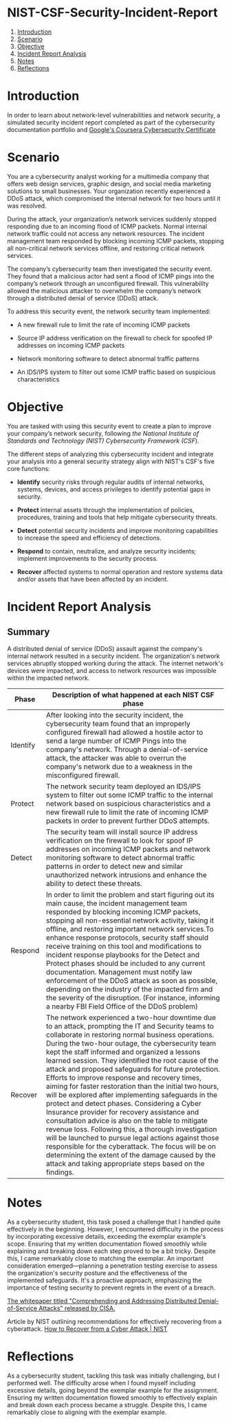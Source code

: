 # NIST-CSF-Security-Incident-Report

1. [Introduction](#introduction)
2. [Scenario](#scenario)
3. [Objective](#objective)
4. [Incident Report Analysis](#incident_report_analysis)
5. [Notes](#notes)
6. [Reflections](#reflections) 


# Introduction <a name="introduction"> 
In order to learn about network-level vulnerabilities and network security, a simulated security incident report completed as part of the cybersecurity documentation portfolio and [Google's Coursera Cybersecurity Certificate](https://www.coursera.org/google-certificates/cybersecurity-certificate) 
# Scenario <a name="scenario"> 
You are a cybersecurity analyst working for a multimedia company that offers web design services, graphic design, and social media marketing solutions to small businesses. Your organization recently experienced a DDoS attack, which compromised the internal network for two hours until it was resolved.

During the attack, your organization’s network services suddenly stopped responding due to an incoming flood of ICMP packets. Normal internal network traffic could not access any network resources. The incident management team responded by blocking incoming ICMP packets, stopping all non-critical network services offline, and restoring critical network services. 

The company’s cybersecurity team then investigated the security event. They found that a malicious actor had sent a flood of ICMP pings into the company’s network through an unconfigured firewall. This vulnerability allowed the malicious attacker to overwhelm the company’s network through a distributed denial of service (DDoS) attack. 

To address this security event, the network security team implemented: 

- A new firewall rule to limit the rate of incoming ICMP packets

- Source IP address verification on the firewall to check for spoofed IP addresses on incoming ICMP packets

- Network monitoring software to detect abnormal traffic patterns

- An IDS/IPS system to filter out some ICMP traffic based on suspicious characteristics


# Objective  <a name="objective"> 
You are tasked with using this security event to create a plan to improve your company’s network security, following _the National Institute of Standards and Technology (NIST) Cybersecurity Framework (CSF_). 

The different steps of analyzing this cybersecurity incident and integrate your analysis into a general security strategy align with NIST's CSF's five core functions:

- **Identify** security risks through regular audits of internal networks, systems, devices, and access privileges to identify potential gaps in security. 

- **Protect** internal assets through the implementation of policies, procedures, training and tools that help mitigate cybersecurity threats. 

- **Detect** potential security incidents and improve monitoring capabilities to increase the speed and efficiency of detections. 

- **Respond** to contain, neutralize, and analyze security incidents; implement improvements to the security process. 

- **Recover** affected systems to normal operation and restore systems data and/or assets that have been affected by an incident.

# Incident Report Analysis <a name="incident_report_analysis"> 

## Summary
A distributed denial of service (DDoS) assault against the company's internal network resulted in a security incident. The organization's network services abruptly stopped working during the attack. The internet network's devices were impacted, and access to network resources was impossible within the impacted network.

| Phase  | Description of what happened at each NIST CSF phase |
| --- | --- |
| Identify | After looking into the security incident, the cybersecurity team found that an improperly configured firewall had allowed a hostile actor to send a large number of ICMP Pings into the company's network. Through a denial-of-service attack, the attacker was able to overrun the company's network due to a weakness in the misconfigured firewall. |
| Protect | The network security team deployed an IDS/IPS system to filter out some ICMP traffic to the internal network based on suspicious characteristics and a new firewall rule to limit the rate of incoming ICMP packets in order to prevent further DDoS attempts. |
| Detect | The security team will install source IP address verification on the firewall to look for spoof IP addresses on incoming ICMP packets and network monitoring software to detect abnormal traffic patterns in order to detect new and similar unauthorized network intrusions and enhance the ability to detect these threats. |
| Respond | In order to limit the problem and start figuring out its main cause, the incident management team responded by blocking incoming ICMP packets, stopping all non-essential network activity, taking it offline, and restoring important network services.To enhance response protocols, security staff should receive training on this tool and modifications to incident response playbooks for the Detect and Protect phases should be included to any current documentation. Management must notify law enforcement of the DDoS attack as soon as possible, depending on the industry of the impacted firm and the severity of the disruption. (For instance, informing a nearby FBI Field Office of the DDoS problem) |
| Recover | The network experienced a two-hour downtime due to an attack, prompting the IT and Security teams to collaborate in restoring normal business operations. During the two-hour outage, the cybersecurity team kept the staff informed and organized a lessons learned session. They identified the root cause of the attack and proposed safeguards for future protection. Efforts to improve response and recovery times, aiming for faster restoration than the initial two hours, will be explored after implementing safeguards in the protect and detect phases. Considering a Cyber Insurance provider for recovery assistance and consultation advice is also on the table to mitigate revenue loss. Following this, a thorough investigation will be launched to pursue legal actions against those responsible for the cyberattack. The focus will be on determining the extent of the damage caused by the attack and taking appropriate steps based on the findings. |


# Notes <a name="notes"> 

As a cybersecurity student, this task posed a challenge that I handled quite effectively in the beginning. However, I encountered difficulty in the process by incorporating excessive details, exceeding the exemplar example's scope. Ensuring that my written documentation flowed smoothly while explaining and breaking down each step proved to be a bit tricky. Despite this, I came remarkably close to matching the exemplar.
An important consideration emerged—planning a penetration testing exercise to assess the organization's security posture and the effectiveness of the implemented safeguards. It's a proactive approach, emphasizing the importance of testing security to prevent regrets in the event of a breach.

[The whitepaper titled "Comprehending and Addressing Distributed Denial-of-Service Attacks" released by CISA.](https://www.cisa.gov/sites/default/files/publications/understanding-and-responding-to-ddos-attacks_508c.pdf)


Article by NIST outlining recommendations for effectively recovering from a cyberattack.
[How to Recover from a Cyber Attack | NIST](https://www.nist.gov/blogs/manufacturing-innovation-blog/how-recover-cyber-attack#:~:text=Consider%20Cyber%20Insurance%20for%20Increased%20Recovery%20Capability%20Like,assist%20in%20identifying%20the%20extent%20of%20damage%20caused)

# Reflections <a name="reflections"> 
As a cybersecurity student, tackling this task was initially challenging, but I performed well. The difficulty arose when I found myself including excessive details, going beyond the exemplar example for the assignment. Ensuring my written documentation flowed smoothly to effectively explain and break down each process became a struggle. Despite this, I came remarkably close to aligning with the exemplar example.

